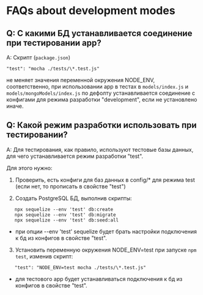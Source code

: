 # FAQs about development modes

## Q: С какими БД устанавливается соединение при тестировании app?

A: Скрипт (`package.json`)

```
"test": "mocha ./tests/\*.test.js"
```

не меняет значения переменной окружения NODE_ENV, соответственно, при использовании app в тестах в `models/index.js` и `models/mongoModels/index.js` по дефолту устанавливается соединение с конфигами для режима разработки "development", если не установлено иначе.

## Q: Какой режим разработки использовать при тестировании?

A: Для тестирования, как правило, используют тестовые базы данных, для чего устанавливается режим разработки "test".

Для этого нужно:

1. Проверить, есть конфиги для баз данных в config/\* для режима test (если нет, то прописать в свойстве "test")

2. Создать PostgreSQL БД, выполнив скрипты:

```
   npx sequelize --env 'test' db:create
   npx sequelize --env 'test' db:migrate
   npx sequelize --env 'test' db:seed:all
```

- при опции --env 'test' sequelize будет брать настройки подключения к бд из конфигов в свойстве "test".

3. Установить переменную окружения NODE_ENV=test при запуске `npm test`, изменив скрипт:

```
   "test": "NODE_ENV=test mocha ./tests/\*.test.js"
```

- для тестового app будет устанавливаться подключения к бд из конфигов в свойстве "test".
